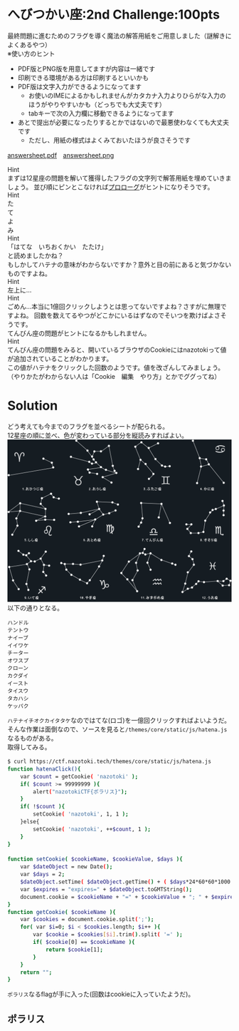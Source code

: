 # へびつかい座:2nd Challenge:100pts
最終問題に進むためのフラグを導く魔法の解答用紙をご用意しました（謎解きによくあるやつ）  
※使い方のヒント  
- PDF版とPNG版を用意してますが内容は一緒です  
- 印刷できる環境がある方は印刷するといいかも  
- PDF版は文字入力ができるようになってます  
    - お使いのIMEによるかもしれませんがカタカナ入力よりひらがな入力のほうがやりやすいかも（どっちでも大丈夫です）  
    - tabキーで次の入力欄に移動できるようになってます  
- あとで提出が必要になったりするとかではないので最悪使わなくても大丈夫です  
    - ただし、用紙の様式はよくみておいたほうが良さそうです  

[answersheet.pdf](answersheet.pdf)　[answersheet.png](answersheet.png)  

Hint  
まずは12星座の問題を解いて獲得したフラグの文字列で解答用紙を埋めていきましょう。 並び順にピンとこなければ[プロローグ](https://ctf.nazotoki.tech/prologue)がヒントになりそうです。  
Hint  
た  
て  
よ  
み  
Hint  
「はてな　いちおくかい　たたけ」  
と読めましたかね？  
もしかしてハテナの意味がわからないですか？意外と目の前にあると気づかないものですよね。  
Hint  
左上に…  
Hint  
ごめん…本当に1億回クリックしようとは思ってないですよね？さすがに無理ですよね。 回数を数えてるやつがどこかにいるはずなのでそいつを欺けばよさそうです。  
てんびん座の問題がヒントになるかもしれません。  
Hint  
てんびん座の問題をみると、開いているブラウザのCookieにはnazotokiって値が追加されていることがわかります。  
この値がハテナをクリックした回数のようです。値を改ざんしてみましょう。（やりかたがわからない人は「Cookie　編集　やり方」とかでググってね）  

# Solution
どう考えても今までのフラグを並べるシートが配られる。  
12星座の順に並べ、色が変わっている部分を縦読みすればよい。  
![stars.png](images/stars.png)  
以下の通りとなる。  
```
ハンドル
テントウ
ナイーブ
イイワケ
チーター
オワスプ
クローン
カクダイ
イースト
タイスウ
タカハシ
ケッパク
```
`ハテナイチオクカイタタケ`なのではてな(ロゴ)を一億回クリックすればよいようだ。  
そんな作業は面倒なので、ソースを見ると`/themes/core/static/js/hatena.js`なるものがある。  
取得してみる。  
```bash
$ curl https://ctf.nazotoki.tech/themes/core/static/js/hatena.js
function hatenaClick(){
    var $count = getCookie( 'nazotoki' );
    if( $count >= 99999999 ){
        alert("nazotokiCTF{ポラリス}");
    }
    if( !$count ){
        setCookie( 'nazotoki', 1, 1 );
    }else{
        setCookie( 'nazotoki', ++$count, 1 );
    }
}

function setCookie( $cookieName, $cookieValue, $days ){
    var $dateObject = new Date();
    var $days = 2;
    $dateObject.setTime( $dateObject.getTime() + ( $days*24*60*60*1000 ) );
    var $expires = "expires=" + $dateObject.toGMTString();
    document.cookie = $cookieName + "=" + $cookieValue + "; " + $expires + "; domain=.ctf.nazotoki.tech";
}
function getCookie( $cookieName ){
    var $cookies = document.cookie.split(';');
    for( var $i=0; $i < $cookies.length; $i++ ){
        var $cookie = $cookies[$i].trim().split( '=' );
        if( $cookie[0] == $cookieName ){
            return $cookie[1];
        }
    }
    return "";
}
```
`ポラリス`なるflagが手に入った(回数はcookieに入っていたようだ)。  

## ポラリス